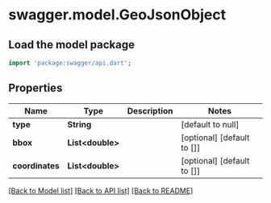 # swagger.model.GeoJsonObject

## Load the model package
```dart
import 'package:swagger/api.dart';
```

## Properties
Name | Type | Description | Notes
------------ | ------------- | ------------- | -------------
**type** | **String** |  | [default to null]
**bbox** | **List&lt;double&gt;** |  | [optional] [default to []]
**coordinates** | **List&lt;double&gt;** |  | [optional] [default to []]

[[Back to Model list]](../README.md#documentation-for-models) [[Back to API list]](../README.md#documentation-for-api-endpoints) [[Back to README]](../README.md)


